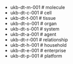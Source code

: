 - ukb-dt-m-001 # molecule
- ukb-dt-c-001 # cell
- ukb-dt-t-001 # tissue
- ukb-dt-o-001 # organ
- ukb-dt-s-001 # system
- ukb-dt-a-001 # agent
- ukb-dt-r-001 # relationship
- ukb-dt-h-001 # household
- ukb-dt-e-001 # enterprise
- ukb-dt-p-001 # platform
